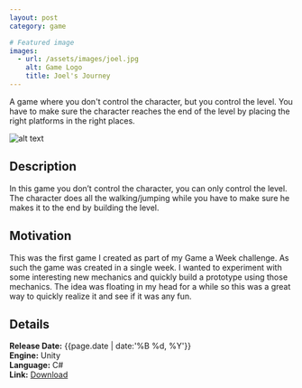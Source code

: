 ```yaml
---
layout: post
category: game

# Featured image
images:
  - url: /assets/images/joel.jpg
    alt: Game Logo
    title: Joel's Journey
---
```


A game where you don't control the character, but you control the level. You have to make sure the character reaches the end of the level by placing the right platforms in the right places.
<!--content-->
![alt text]({{site.baseurl}}{{page.images[0].url}} "{{page.images[0].alt}}")

## Description
In this game you don’t control the character, you can only control the level. The character does all the walking/jumping while you have to make sure he makes it to the end by building the level.

## Motivation
This was the first game I created as part of my Game a Week challenge. As such the game was created in a single week. I wanted to experiment with some interesting new mechanics and quickly build a prototype using those mechanics. The idea was floating in my head for a while so this was a great way to quickly realize it and see if it was any fun.

## Details
**Release Date:** {{page.date | date:'%B %d, %Y'}}  
**Engine:** Unity  
**Language:** C#  
**Link:**  [Download](http://gamejolt.com/games/joel-s-journey/81121)
